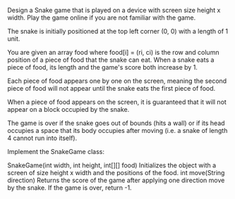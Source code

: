 Design a Snake game that is played on a device with screen size height x width. Play the game online if you are not familiar with the game.

The snake is initially positioned at the top left corner (0, 0) with a length of 1 unit.

You are given an array food where food[i] = (ri, ci) is the row and column position of a piece of food that the snake can eat. When a snake eats a piece of food, its length and the game's score both increase by 1.

Each piece of food appears one by one on the screen, meaning the second piece of food will not appear until the snake eats the first piece of food.

When a piece of food appears on the screen, it is guaranteed that it will not appear on a block occupied by the snake.

The game is over if the snake goes out of bounds (hits a wall) or if its head occupies a space that its body occupies after moving (i.e. a snake of length 4 cannot run into itself).

Implement the SnakeGame class:

SnakeGame(int width, int height, int[][] food) Initializes the object with a screen of size height x width and the positions of the food.
int move(String direction) Returns the score of the game after applying one direction move by the snake. If the game is over, return -1.